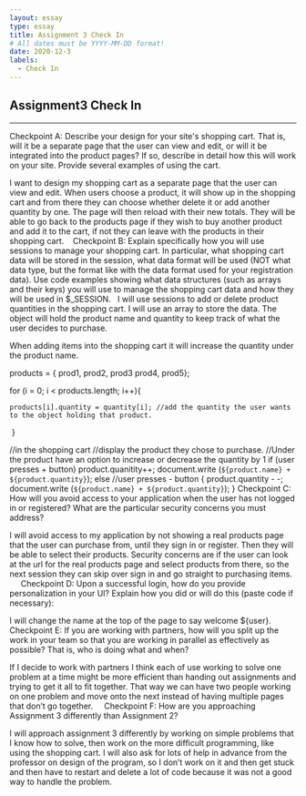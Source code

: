 ```yaml
---
layout: essay
type: essay
title: Assignment 3 Check In
# All dates must be YYYY-MM-DD format!
date: 2020-12-3
labels:
  - Check In
---
```

## Assignment3 Check In
---

Checkpoint A:
Describe your design for your site's shopping cart. That is, will it be a separate page that the user can view and edit, or will it be integrated into the product pages? If so, describe in detail how this will work on your site. Provide several examples of using the cart.

I want to design my shopping cart as a separate page that the user can view and edit. When users choose a product, it will show up in the shopping cart and from there they can choose whether delete it or add another quantity by one. The page will then reload with their new totals. They will be able to go back to the products page if they wish to buy another product and add it to the cart, if not they can leave with the products in their shopping cart.   
Checkpoint B:
Explain specifically how you will use sessions to manage your shopping cart. In particular, what shopping cart data will be stored in the session, what data format will be used (NOT what data type, but the format like with the data format used for your registration data). Use code examples showing what data structures (such as arrays and their keys) you will use to manage the shopping cart data and how they will be used in $_SESSION.
  I will use sessions to add or delete product quantities in the shopping cart. I will use an array to store the data. The object will hold the product name and quantity to keep track of what the user decides to purchase. 

When adding items into the shopping cart it will increase the quantity under the product name. 

products = { prod1, prod2, prod3 prod4, prod5};

for (i = 0; i < products.length; i++){

	products[i].quantity = quantity[i]; //add the quantity the user wants to the object holding that product. 

 }

//in the shopping cart 
//display the product they chose to purchase. 
//Under the product have an option to increase or decrease the quantity by 1
if (user presses + button)
	product.quanitity++;
	document.write (`${product.name} + ${product.quantity}`);
else //user presses - button {
	product.quantity - -;
	document.write (`${product.name} + ${product.quantity}`);
}
Checkpoint C:
How will you avoid access to your application when the user has not logged in or registered? What are the particular security concerns you must address?

I will avoid access to my application by not showing a real products page that the user can purchase from, until they sign in or register. Then they will be able to select their products. Security concerns are if the user can look at the url for the real products page and select products from there, so the next session they can skip over sign in and go straight to purchasing items.   
 
Checkpoint D:
Upon a successful login, how do you provide personalization in your UI? Explain how you did or will do this (paste code if necessary):

I will change the name at the top of the page to say welcome ${user}.   
 
Checkpoint E:
If you are working with partners, how will you split up the work in your team so that you are working in parallel as effectively as possible? That is, who is doing what and when?

If I decide to work with partners I think each of use working to solve one problem at a time might be more efficient than handing out assignments and trying to get it all to fit together. That way we can have two people working on one problem and move onto the next instead of having multiple pages that don’t go together.    
Checkpoint F:
How are you approaching Assignment 3 differently than Assignment 2?

I will approach assignment 3 differently by working on simple problems that I know how to solve, then work on the more difficult programming, like using the shopping cart. I will also ask for lots of help in advance from the professor on design of the program, so I don’t work on it and then get stuck and then have to restart and delete a lot of code because it was not a good way to handle the problem. 
